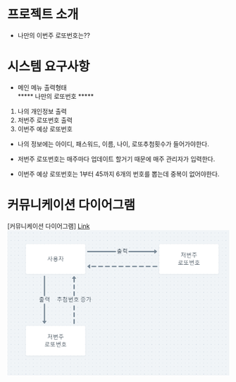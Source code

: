 # 프로젝트 소개
- 나만의 이번주 로또번호는??

# 시스템 요구사항
- 메인 메뉴 출력형태 <br>
***** 나만의 로또번호  ***** 
1. 나의 개인정보 출력
2. 저번주 로또번호 출력
3. 이번주 예상 로또번호 

- 나의 정보에는 아이디, 패스워드, 이름, 나이, 로또추첨횟수가 들어가야한다.

- 저번주 로또번호는 매주마다 업데이트 할거기 때문에 매주 관리자가 입력한다.

- 이번주 예상 로또번호는 1부터 45까지 6개의 번호를 뽑는데 중복이 없어야한다.


# 커뮤니케이션 다이어그램
[커뮤니케이션 다이어그램]
[Link](https://whimsical.com/MgQ3TQiZ96PLo9yauVjcRN)
<img src="./src/res/img/diagram.png">
